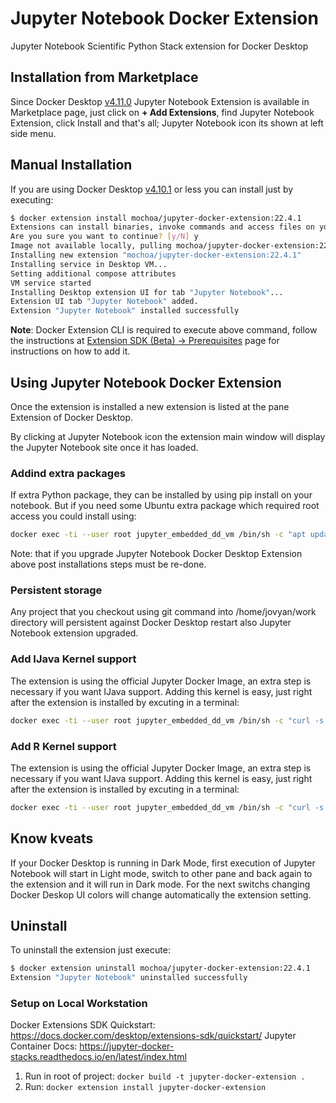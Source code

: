 # Jupyter Notebook Docker Extension

Jupyter Notebook Scientific Python Stack extension for Docker Desktop

## Installation from Marketplace

Since Docker Desktop [v4.11.0](https://docs.docker.com/desktop/release-notes/#docker-desktop-4110) Jupyter Notebook Extension is available in Marketplace page, just click on **+ Add Extensions**, find Jupyter Notebook Extension, click Install and that's all; Jupyter Notebook icon its shown at left side menu.

## Manual Installation

If you are using Docker Desktop [v4.10.1](https://docs.docker.com/desktop/release-notes/#docker-desktop-4101) or less  you can install just by executing:

```bash
$ docker extension install mochoa/jupyter-docker-extension:22.4.1
Extensions can install binaries, invoke commands and access files on your machine.
Are you sure you want to continue? [y/N] y
Image not available locally, pulling mochoa/jupyter-docker-extension:22.4.1...
Installing new extension "mochoa/jupyter-docker-extension:22.4.1"
Installing service in Desktop VM...
Setting additional compose attributes
VM service started
Installing Desktop extension UI for tab "Jupyter Notebook"...
Extension UI tab "Jupyter Notebook" added.
Extension "Jupyter Notebook" installed successfully
```

**Note**: Docker Extension CLI is required to execute above command, follow the instructions at [Extension SDK (Beta) -> Prerequisites](https://docs.docker.com/desktop/extensions-sdk/#prerequisites) page for instructions on how to add it.

## Using Jupyter Notebook Docker Extension

Once the extension is installed a new extension is listed at the pane Extension of Docker Desktop.

By clicking at Jupyter Notebook icon the extension main window will display the Jupyter Notebook site once it has loaded.

### Addind extra packages

If extra Python package, they can be installed by using pip install on your notebook.
But if you need some Ubuntu extra package which required root access you could install using:

```bash
docker exec -ti --user root jupyter_embedded_dd_vm /bin/sh -c "apt update && apt install tcpdump"
```

Note: that if you upgrade Jupyter Notebook Docker Desktop Extension above post installations steps must be re-done.

### Persistent storage

Any project that you checkout using git command into /home/jovyan/work directory will persistent against Docker Desktop restart also Jupyter Notebook extension upgraded.

### Add IJava Kernel support

The extension is using the official Jupyter Docker Image, an extra step is necessary if you want IJava support.
Adding this kernel is easy, just right after the extension is installed by excuting in a terminal:

```bash
docker exec -ti --user root jupyter_embedded_dd_vm /bin/sh -c "curl -s https://raw.githubusercontent.com/marcelo-ochoa/jupyter-docker-extension/main/addJava.sh | bash"
```

### Add R Kernel support

The extension is using the official Jupyter Docker Image, an extra step is necessary if you want IJava support.
Adding this kernel is easy, just right after the extension is installed by excuting in a terminal:

```bash
docker exec -ti --user root jupyter_embedded_dd_vm /bin/sh -c "curl -s https://raw.githubusercontent.com/marcelo-ochoa/jupyter-docker-extension/main/addR.sh | bash"
```

## Know kveats

If your Docker Desktop is running in Dark Mode, first execution of Jupyter Notebook will start in Light mode, switch to other pane and back again to the extension and it will run in Dark mode. For the next switchs changing Docker Deskop UI colors will change automatically the extension setting.

## Uninstall

To uninstall the extension just execute:

```bash
$ docker extension uninstall mochoa/jupyter-docker-extension:22.4.1
Extension "Jupyter Notebook" uninstalled successfully
```

### Setup on Local Workstation
Docker Extensions SDK Quickstart: https://docs.docker.com/desktop/extensions-sdk/quickstart/
Jupyter Container Docs: https://jupyter-docker-stacks.readthedocs.io/en/latest/index.html

1. Run in root of project: `docker build -t jupyter-docker-extension .`  
1. Run: `docker extension install jupyter-docker-extension`
